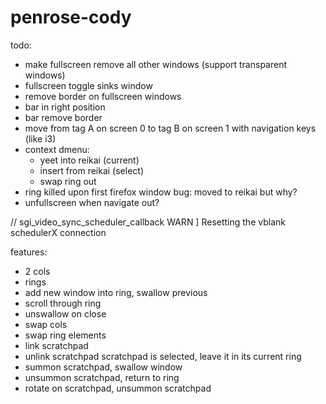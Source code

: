# penrose-cody

todo:

- make fullscreen remove all other windows (support transparent windows)
- fullscreen toggle sinks window
- remove border on fullscreen windows
- bar in right position
- bar remove border
- move from tag A on screen 0 to tag B on screen 1 with navigation keys (like i3)
- context dmenu:
  - yeet into reikai (current)
  - insert from reikai (select)
  - swap ring out
- ring killed upon first firefox window bug: moved to reikai but why?
- unfullscreen when navigate out?


// sgi_video_sync_scheduler_callback WARN ] Resetting the vblank schedulerX connection

features:

- 2 cols
- rings
- add new window into ring, swallow previous
- scroll through ring
- unswallow on close
- swap cols
- swap ring elements
- link scratchpad
- unlink scratchpad scratchpad is selected, leave it in its current ring
- summon scratchpad, swallow window
- unsummon scratchpad, return to ring
- rotate on scratchpad, unsummon scratchpad
